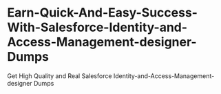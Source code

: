 # Earn-Quick-And-Easy-Success-With-Salesforce-Identity-and-Access-Management-designer-Dumps
Get High Quality and Real Salesforce Identity-and-Access-Management-designer Dumps
